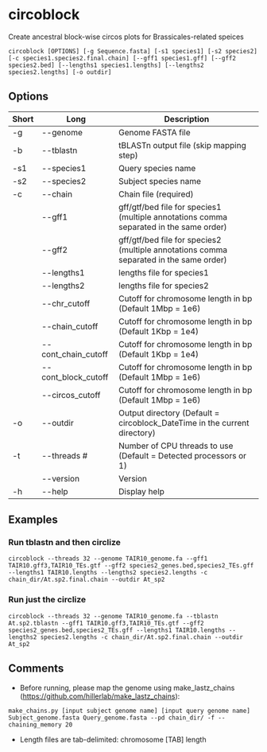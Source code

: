 # circoblock
Create ancestral block-wise circos plots for Brassicales-related speices

```
circoblock [OPTIONS] [-g Sequence.fasta] [-s1 species1] [-s2 species2] [-c species1.species2.final.chain] [--gff1 species1.gff] [--gff2 species2.bed] [--lengths1 species1.lengths] [--lengths2 species2.lengths] [-o outdir]
```

## Options
| Short     | Long      | Description     |
| ------------- | ------------- | -------- |
| -g         | --genome         | Genome FASTA file  |
| -b          | --tblastn         | tBLASTn output file (skip mapping step)  |
| -s1          | --species1         | Query species name  |
| -s2          | --species2         | Subject species name  |
| -c          | --chain         | Chain file (required)  |
|          | --gff1         | gff/gtf/bed file for species1 (multiple annotations comma separated in the same order)  |
|          | --gff2         | gff/gtf/bed file for species2 (multiple annotations comma separated in the same order)  |
|          | --lengths1         | lengths file for species1  |
|          | --lengths2         | lengths file for species2  |
|          | --chr_cutoff         | Cutoff for chromosome length in bp (Default 1Mbp = 1e6)  |
|          | --chain_cutoff         | Cutoff for chromosome length in bp (Default 1Kbp = 1e4)  |
|          | --cont_chain_cutoff         | Cutoff for chromosome length in bp (Default 1Kbp = 1e4)  |
|          | --cont_block_cutoff         | Cutoff for chromosome length in bp (Default 1Mbp = 1e6)  |
|          | --circos_cutoff         | Cutoff for chromosome length in bp (Default 1Mbp = 1e6)  |
| -o          | --outdir         | Output directory (Default = circoblock_DateTime in the current directory)  |
| -t           | --threads #        | Number of CPU threads to use (Default = Detected processors or 1)  |
|          | --version         | Version  |
| -h           | --help       | Display help  |


## Examples

### Run tblastn and then circlize
```
circoblock --threads 32 --genome TAIR10_genome.fa --gff1 TAIR10.gff3,TAIR10_TEs.gtf --gff2 species2_genes.bed,species2_TEs.gff --lengths1 TAIR10.lengths --lengths2 species2.lengths -c chain_dir/At.sp2.final.chain --outdir At_sp2
```

### Run just the circlize
```
circoblock --threads 32 --genome TAIR10_genome.fa --tblastn At.sp2.tblastn --gff1 TAIR10.gff3,TAIR10_TEs.gtf --gff2 species2_genes.bed,species2_TEs.gff --lengths1 TAIR10.lengths --lengths2 species2.lengths -c chain_dir/At.sp2.final.chain --outdir At_sp2
```


## Comments
- Before running, please map the genome using make_lastz_chains (https://github.com/hillerlab/make_lastz_chains):
```
make_chains.py [input subject genome name] [input query genome name] Subject_genome.fasta Query_genome.fasta --pd chain_dir/ -f --chaining_memory 20
```
- Length files are tab-delimited: chromosome [TAB] length

